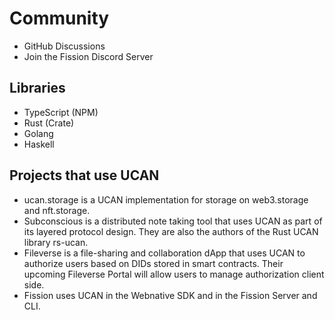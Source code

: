 <script lang="ts">
  import OutlineHelper from '$components/OutlineHelper.svelte'
  import { OutboundLink } from 'carbon-components-svelte'
</script>

<OutlineHelper />

<div class="markdown-generated">

# Community

- <OutboundLink href="https://github.com/ucan-wg/spec/discussions">GitHub Discussions</OutboundLink>
- <OutboundLink href="https://fission.codes/discord">Join the Fission Discord Server</OutboundLink>

## Libraries
  
- <OutboundLink href="https://github.com/ucan-wg/ts-ucan">TypeScript</OutboundLink> (<OutboundLink href="https://www.npmjs.com/package/ucans">NPM</OutboundLink>)
- <OutboundLink href="https://github.com/ucan-wg/rs-ucan">Rust</OutboundLink> (<OutboundLink href="https://lib.rs/crates/ucan">Crate</OutboundLink>)
- <OutboundLink href="https://github.com/ucan-wg/go-ucan">Golang</OutboundLink>
- <OutboundLink href="https://github.com/fission-codes/fission/tree/main/hs-ucan">Haskell</OutboundLink>
  
## Projects that use UCAN

- <OutboundLink href="https://github.com/nftstorage/ucan.storage">ucan.storage</OutboundLink> is a UCAN implementation for storage on <OutboundLink href="https://web3.storage/">web3.storage</OutboundLink>
and <OutboundLink href="https://nft.storage/">nft.storage</OutboundLink>.
- <OutboundLink href="https://subconscious.substack.com/">Subconscious</OutboundLink> is a distributed note taking tool that <OutboundLink href="https://subconscious.substack.com/p/layered-protocols">uses UCAN as part of its layered protocol design</OutboundLink>. They are also the authors of the <OutboundLink href="https://github.com/cdata/rs-ucan">Rust UCAN library rs-ucan</OutboundLink>.
- <OutboundLink href="https://fileverse.io/">Fileverse</OutboundLink> is a file-sharing and collaboration dApp that uses UCAN to authorize users based on DIDs stored in smart contracts. Their upcoming Fileverse Portal will allow users to manage authorization client side.
- <OutboundLink href="https://fission.codes/">Fission</OutboundLink> uses UCAN in the <OutboundLink href="https://github.com/fission-suite/webnative">Webnative SDK</OutboundLink> and in the <OutboundLink href="https://github.com/fission-suite/fission">Fission Server and CLI.</OutboundLink>

</div>

<style>
</style>

